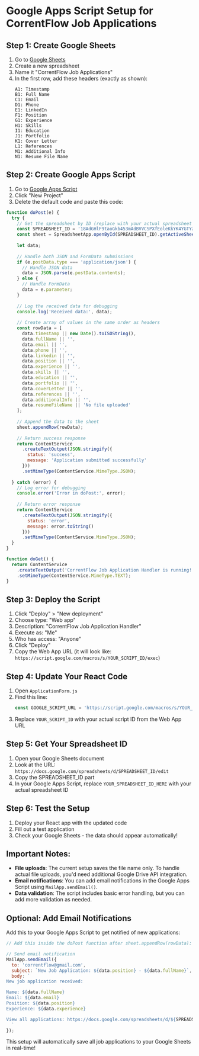 # Google Apps Script Setup for CorrentFlow Job Applications

## Step 1: Create Google Sheets

1. Go to [Google Sheets](https://sheets.google.com)
2. Create a new spreadsheet
3. Name it "CorrentFlow Job Applications"
4. In the first row, add these headers (exactly as shown):
   ```
   A1: Timestamp
   B1: Full Name
   C1: Email
   D1: Phone
   E1: LinkedIn
   F1: Position
   G1: Experience
   H1: Skills
   I1: Education
   J1: Portfolio
   K1: Cover Letter
   L1: References
   M1: Additional Info
   N1: Resume File Name
   ```

## Step 2: Create Google Apps Script

1. Go to [Google Apps Script](https://script.google.com)
2. Click "New Project"
3. Delete the default code and paste this code:

```javascript
function doPost(e) {
  try {
    // Get the spreadsheet by ID (replace with your actual spreadsheet ID)
    const SPREADSHEET_ID = '18AdGHlF9taoGkb453mAdBVVCSPXfEoleKkYK4YGTYzs';
    const sheet = SpreadsheetApp.openById(SPREADSHEET_ID).getActiveSheet();
    
    let data;
    
    // Handle both JSON and FormData submissions
    if (e.postData.type === 'application/json') {
      // Handle JSON data
      data = JSON.parse(e.postData.contents);
    } else {
      // Handle FormData
      data = e.parameter;
    }
    
    // Log the received data for debugging
    console.log('Received data:', data);
    
    // Create array of values in the same order as headers
    const rowData = [
      data.timestamp || new Date().toISOString(),
      data.fullName || '',
      data.email || '',
      data.phone || '',
      data.linkedin || '',
      data.position || '',
      data.experience || '',
      data.skills || '',
      data.education || '',
      data.portfolio || '',
      data.coverLetter || '',
      data.references || '',
      data.additionalInfo || '',
      data.resumeFileName || 'No file uploaded'
    ];
    
    // Append the data to the sheet
    sheet.appendRow(rowData);
    
    // Return success response
    return ContentService
      .createTextOutput(JSON.stringify({
        status: 'success',
        message: 'Application submitted successfully'
      }))
      .setMimeType(ContentService.MimeType.JSON);
      
  } catch (error) {
    // Log error for debugging
    console.error('Error in doPost:', error);
    
    // Return error response
    return ContentService
      .createTextOutput(JSON.stringify({
        status: 'error',
        message: error.toString()
      }))
      .setMimeType(ContentService.MimeType.JSON);
  }
}

function doGet() {
  return ContentService
    .createTextOutput('CorrentFlow Job Application Handler is running!')
    .setMimeType(ContentService.MimeType.TEXT);
}
```

## Step 3: Deploy the Script

1. Click "Deploy" > "New deployment"
2. Choose type: "Web app"
3. Description: "CorrentFlow Job Application Handler"
4. Execute as: "Me"
5. Who has access: "Anyone"
6. Click "Deploy"
7. Copy the Web App URL (it will look like: `https://script.google.com/macros/s/YOUR_SCRIPT_ID/exec`)

## Step 4: Update Your React Code

1. Open `ApplicationForm.js`
2. Find this line:
   ```javascript
   const GOOGLE_SCRIPT_URL = 'https://script.google.com/macros/s/YOUR_SCRIPT_ID/exec';
   ```
3. Replace `YOUR_SCRIPT_ID` with your actual script ID from the Web App URL

## Step 5: Get Your Spreadsheet ID

1. Open your Google Sheets document
2. Look at the URL: `https://docs.google.com/spreadsheets/d/SPREADSHEET_ID/edit`
3. Copy the SPREADSHEET_ID part
4. In your Google Apps Script, replace `YOUR_SPREADSHEET_ID_HERE` with your actual spreadsheet ID

## Step 6: Test the Setup

1. Deploy your React app with the updated code
2. Fill out a test application
3. Check your Google Sheets - the data should appear automatically!

## Important Notes:

- **File uploads**: The current setup saves the file name only. To handle actual file uploads, you'd need additional Google Drive API integration.
- **Email notifications**: You can add email notifications in the Google Apps Script using `MailApp.sendEmail()`.
- **Data validation**: The script includes basic error handling, but you can add more validation as needed.

## Optional: Add Email Notifications

Add this to your Google Apps Script to get notified of new applications:

```javascript
// Add this inside the doPost function after sheet.appendRow(rowData):

// Send email notification
MailApp.sendEmail({
  to: 'correntflow@gmail.com',
  subject: `New Job Application: ${data.position} - ${data.fullName}`,
  body: `
New job application received:

Name: ${data.fullName}
Email: ${data.email}
Position: ${data.position}
Experience: ${data.experience}

View all applications: https://docs.google.com/spreadsheets/d/${SPREADSHEET_ID}
  `
});
```

This setup will automatically save all job applications to your Google Sheets in real-time!
